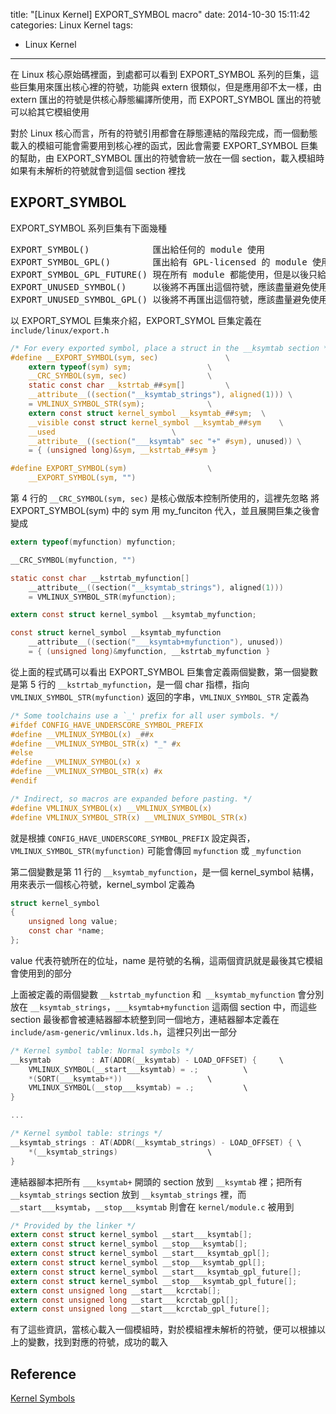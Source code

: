 title: "[Linux Kernel] EXPORT_SYMBOL macro"
date: 2014-10-30 15:11:42
categories: Linux Kernel
tags:
- Linux Kernel
---
在 Linux 核心原始碼裡面，到處都可以看到 EXPORT_SYMBOL 系列的巨集，這些巨集用來匯出核心裡的符號，功能與 extern 很類似，但是應用卻不太一樣，由 extern 匯出的符號是供核心靜態編譯所使用，而 EXPORT_SYMBOL 匯出的符號可以給其它模組使用

對於 Linux 核心而言，所有的符號引用都會在靜態連結的階段完成，而一個動態載入的模組可能會需要用到核心裡的函式，因此會需要 EXPORT_SYMBOL 巨集的幫助，由 EXPORT_SYMBOL 匯出的符號會統一放在一個 section，載入模組時如果有未解析的符號就會到這個 section 裡找

## EXPORT_SYMBOL

EXPORT_SYMBOL 系列巨集有下面幾種
<pre>
EXPORT_SYMBOL()            匯出給任何的 module 使用
EXPORT_SYMBOL_GPL()        匯出給有 GPL-licensed 的 module 使用
EXPORT_SYMBOL_GPL_FUTURE() 現在所有 module 都能使用，但是以後只給 GPL-licensed 的 module 使用
EXPORT_UNUSED_SYMBOL()     以後將不再匯出這個符號，應該盡量避免使用
EXPORT_UNUSED_SYMBOL_GPL() 以後將不再匯出這個符號，應該盡量避免使用
</pre>

以 EXPORT_SYMOL 巨集來介紹，EXPORT_SYMOL 巨集定義在 `include/linux/export.h`

``` c include/linux/export.h
/* For every exported symbol, place a struct in the __ksymtab section */
#define __EXPORT_SYMBOL(sym, sec)               \
    extern typeof(sym) sym;                 \
    __CRC_SYMBOL(sym, sec)                  \
    static const char __kstrtab_##sym[]         \
    __attribute__((section("__ksymtab_strings"), aligned(1))) \
    = VMLINUX_SYMBOL_STR(sym);              \
    extern const struct kernel_symbol __ksymtab_##sym;  \
    __visible const struct kernel_symbol __ksymtab_##sym    \
    __used                          \
    __attribute__((section("___ksymtab" sec "+" #sym), unused)) \
    = { (unsigned long)&sym, __kstrtab_##sym }

#define EXPORT_SYMBOL(sym)                  \
    __EXPORT_SYMBOL(sym, "")
```

第 4 行的 `__CRC_SYMBOL(sym, sec)` 是核心做版本控制所使用的，這裡先忽略
將 EXPORT_SYMBOL(sym) 中的 sym 用 my_funciton 代入，並且展開巨集之後會變成

``` c
extern typeof(myfunction) myfunction;

__CRC_SYMBOL(myfunction, "")

static const char __kstrtab_myfunction[]
    __attribute__((section("__ksymtab_strings"), aligned(1)))
    = VMLINUX_SYMBOL_STR(myfunction);

extern const struct kernel_symbol __ksymtab_myfunction;

const struct kernel_symbol __ksymtab_myfunction
    __attribute__((section("___ksymtab+myfunction"), unused))
    = { (unsigned long)&myfunction, __kstrtab_myfunction }
```

從上面的程式碼可以看出 EXPORT_SYMBOL 巨集會定義兩個變數，第一個變數是第 5 行的 `__kstrtab_myfunction`，是一個 char 指標，指向 `VMLINUX_SYMBOL_STR(myfunction)` 返回的字串，`VMLINUX_SYMBOL_STR` 定義為

``` c include/linux/export.h
/* Some toolchains use a `_' prefix for all user symbols. */
#ifdef CONFIG_HAVE_UNDERSCORE_SYMBOL_PREFIX
#define __VMLINUX_SYMBOL(x) _##x
#define __VMLINUX_SYMBOL_STR(x) "_" #x
#else
#define __VMLINUX_SYMBOL(x) x
#define __VMLINUX_SYMBOL_STR(x) #x
#endif

/* Indirect, so macros are expanded before pasting. */
#define VMLINUX_SYMBOL(x) __VMLINUX_SYMBOL(x)
#define VMLINUX_SYMBOL_STR(x) __VMLINUX_SYMBOL_STR(x)
```

就是根據 `CONFIG_HAVE_UNDERSCORE_SYMBOL_PREFIX` 設定與否，`VMLINUX_SYMBOL_STR(myfunction)` 可能會傳回 `myfunction` 或 `_myfunction`

第二個變數是第 11 行的 `__ksymtab_myfunction`，是一個 kernel_symbol 結構，用來表示一個核心符號，kernel_symbol 定義為

``` c include/linux/export.h
struct kernel_symbol
{
    unsigned long value;
    const char *name;
};
```

value 代表符號所在的位址，name 是符號的名稱，這兩個資訊就是最後其它模組會使用到的部分

上面被定義的兩個變數 `__kstrtab_myfunction` 和` __ksymtab_myfunction` 會分別放在 `__ksymtab_strings`，`___ksymtab+myfunction` 這兩個 section 中，而這些 section 最後都會被連結器腳本統整到同一個地方，連結器腳本定義在 `include/asm-generic/vmlinux.lds.h`，這裡只列出一部分

``` c include/asm-generic/vmlinux.lds.h
/* Kernel symbol table: Normal symbols */
__ksymtab         : AT(ADDR(__ksymtab) - LOAD_OFFSET) {     \
    VMLINUX_SYMBOL(__start___ksymtab) = .;          \
    *(SORT(___ksymtab+*))                   \
    VMLINUX_SYMBOL(__stop___ksymtab) = .;           \
}

...

/* Kernel symbol table: strings */
__ksymtab_strings : AT(ADDR(__ksymtab_strings) - LOAD_OFFSET) { \
    *(__ksymtab_strings)                    \
}
```

連結器腳本把所有 `___ksymtab+` 開頭的 section 放到 `__ksymtab` 裡；把所有 `__ksymtab_strings`
section 放到 `__ksymtab_strings` 裡，而 `__start___ksymtab`，`__stop___ksymtab` 則會在 `kernel/module.c` 被用到

``` c kernel/module.c
/* Provided by the linker */
extern const struct kernel_symbol __start___ksymtab[];
extern const struct kernel_symbol __stop___ksymtab[];
extern const struct kernel_symbol __start___ksymtab_gpl[];
extern const struct kernel_symbol __stop___ksymtab_gpl[];
extern const struct kernel_symbol __start___ksymtab_gpl_future[];
extern const struct kernel_symbol __stop___ksymtab_gpl_future[];
extern const unsigned long __start___kcrctab[];
extern const unsigned long __start___kcrctab_gpl[];
extern const unsigned long __start___kcrctab_gpl_future[];
```

有了這些資訊，當核心載入一個模組時，對於模組裡未解析的符號，便可以根據以上的變數，找到對應的符號，成功的載入

## Reference
[Kernel Symbols](http://www.linux.com/learn/linux-training/31161-the-kernel-newbie-corner-kernel-symbols-whats-available-to-your-module-what-isnt)
